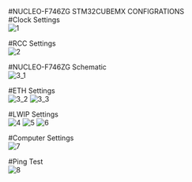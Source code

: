 #NUCLEO-F746ZG STM32CUBEMX CONFIGRATIONS <br>
#Clock Settings<br>
![1](https://github.com/user-attachments/assets/72a50549-86a0-4fe8-8ff2-501223c8fc10)

#RCC Settings<br>
![2](https://github.com/user-attachments/assets/db0a923b-98b7-4151-ad6b-5492f8d73be7)

#NUCLEO-F746ZG Schematic<br>
![3_1](https://github.com/user-attachments/assets/53b2e055-c037-4336-82a2-d9eab450aab1)

#ETH Settings<br>
![3_2](https://github.com/user-attachments/assets/9981d641-c32e-4e2a-8139-71ac5a750f6e)
![3_3](https://github.com/user-attachments/assets/124cdadc-3bd0-4dad-be28-5e2f55996746)

#LWIP Settings<br>
![4](https://github.com/user-attachments/assets/085a67ec-4d6c-42e7-a6c4-40eccbbee0b8)
![5](https://github.com/user-attachments/assets/2b097d69-d521-43f6-b9ae-87db6cc8d55a)
![6](https://github.com/user-attachments/assets/e2a5404e-7fb5-409c-8f60-b78d05b65a66)

#Computer Settings<br>
![7](https://github.com/user-attachments/assets/2806ffe3-1c54-4bfc-ba08-7b2a319f61bb)

#Ping Test<br>
![8](https://github.com/user-attachments/assets/813a56d7-76e9-427d-8203-6ba8dd0426b6)
